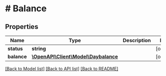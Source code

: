 # # Balance

## Properties

Name | Type | Description | Notes
------------ | ------------- | ------------- | -------------
**status** | **string** |  | [optional] 
**balance** | [**\OpenAPI\Client\Model\Daybalance**](Daybalance.md) |  | [optional] 

[[Back to Model list]](../../README.md#documentation-for-models) [[Back to API list]](../../README.md#documentation-for-api-endpoints) [[Back to README]](../../README.md)


